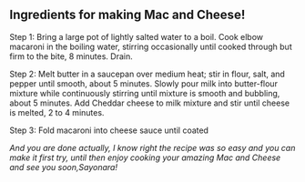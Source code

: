 ## Ingredients for making Mac and Cheese!

Step 1: Bring a large pot of lightly salted water to a boil. Cook elbow macaroni in the boiling water, stirring occasionally until cooked through but firm to the bite, 8 minutes. Drain.

Step 2: Melt butter in a saucepan over medium heat; stir in flour, salt, and pepper until smooth, about 5 minutes. Slowly pour milk into butter-flour mixture while continuously stirring until mixture is smooth and bubbling, about 5 minutes. Add Cheddar cheese to milk mixture and stir until cheese is melted, 2 to 4 minutes.

Step 3: Fold macaroni into cheese sauce until coated

*And you are done actually, I know right the recipe was so easy and you can make it first try, until then enjoy cooking your amazing Mac and Cheese and see you soon,Sayonara!*